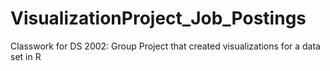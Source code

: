 # VisualizationProject_Job_Postings
Classwork for DS 2002: Group Project that created visualizations for a data set in R
